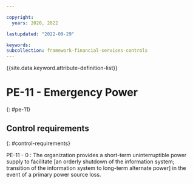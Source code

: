 ```yaml
---

copyright:
  years: 2020, 2022

lastupdated: "2022-09-29"

keywords: 
subcollection: framework-financial-services-controls
---
```


{{site.data.keyword.attribute-definition-list}}

               
# PE-11 - Emergency Power
{: #pe-11}

## Control requirements
{: #control-requirements}

PE-11 - 0
    : The organization provides a short-term uninterruptible power supply to facilitate [an orderly shutdown of the information system; transition of the information system to long-term alternate power] in the event of a primary power source loss.



